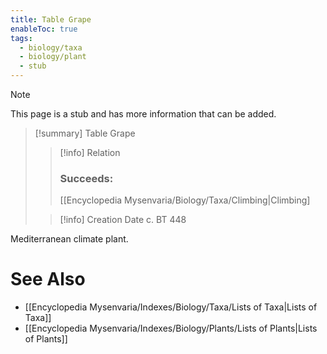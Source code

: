 ```yaml
---
title: Table Grape
enableToc: true
tags:
  - biology/taxa
  - biology/plant
  - stub
---
```


> [!note]
> This page is a stub and has more information that can be added.

> [!summary] Table Grape
> > [!info] Relation
> > ### Succeeds:
> > [[Encyclopedia Mysenvaria/Biology/Taxa/Climbing|Climbing]
>
> > [!info] Creation Date
> > c. BT 448

Mediterranean climate plant.

# See Also
- [[Encyclopedia Mysenvaria/Indexes/Biology/Taxa/Lists of Taxa|Lists of Taxa]]
- [[Encyclopedia Mysenvaria/Indexes/Biology/Plants/Lists of Plants|Lists of Plants]]
